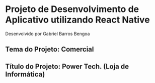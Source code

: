 # Projeto de Desenvolvimento de Aplicativo utilizando React Native
Desenvolvido por Gabriel Barros Bengoa

## Tema do Projeto: Comercial
## Título do Projeto: Power Tech. (Loja de Informática)
